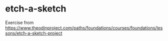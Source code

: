 # etch-a-sketch

Exercise from https://www.theodinproject.com/paths/foundations/courses/foundations/lessons/etch-a-sketch-project